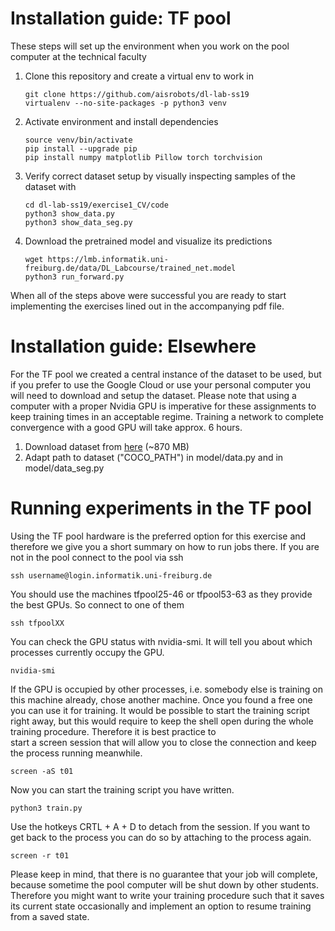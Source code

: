 # Installation guide: TF pool

These steps will set up the environment when you work on the pool computer at the technical faculty

1. Clone this repository and create a virtual env to work in
    ```Shell
    git clone https://github.com/aisrobots/dl-lab-ss19
    virtualenv --no-site-packages -p python3 venv
    ```
2. Activate environment and install dependencies

    ```Shell
    source venv/bin/activate
    pip install --upgrade pip
    pip install numpy matplotlib Pillow torch torchvision
    ```
    
3. Verify correct dataset setup by visually inspecting samples of the dataset with

    ```Shell
    cd dl-lab-ss19/exercise1_CV/code
    python3 show_data.py
    python3 show_data_seg.py
    ```
    
5. Download the pretrained model and visualize its predictions

    ```Shell
    wget https://lmb.informatik.uni-freiburg.de/data/DL_Labcourse/trained_net.model
    python3 run_forward.py
    ```

When all of the steps above were successful you are ready to start implementing the exercises lined out in the accompanying pdf file.
    
# Installation guide: Elsewhere

For the TF pool we created a central instance of the dataset to be used, 
but if you prefer to use the Google Cloud or use your personal computer you will need to download and setup the dataset.
Please note that using a computer with a proper Nvidia GPU is imperative for these assignments to keep training times in an acceptable regime. 
Training a network to complete convergence with a good GPU will take approx. 6 hours.

1. Download dataset from [here](https://lmb.informatik.uni-freiburg.de/data/DL_Labcourse/coco_subset.zip)  (~870 MB)
2. Adapt path to dataset ("COCO_PATH") in model/data.py and in model/data_seg.py


# Running experiments in the TF pool
Using the TF pool hardware is the preferred option for this exercise and therefore we give you a short summary on how to run jobs there.
If you are not in the pool connect to the pool via ssh

    ssh username@login.informatik.uni-freiburg.de

You should use the machines tfpool25-46 or tfpool53-63 as they provide the best GPUs. So connect to one of them 
    
    ssh tfpoolXX
    
You can check the GPU status with nvidia-smi. It will tell you about which processes currently occupy the GPU.

    nvidia-smi
    
If the GPU is occupied by other processes, i.e. somebody else is training on this machine already, chose another machine.
Once you found a free one you can use it for training. It would be possible to start the training script right away, 
but this would require to keep the shell open during the whole training procedure. Therefore it is best practice to    
start a screen session that will allow you to close the connection and keep the process running meanwhile.

    screen -aS t01
    
Now you can start the training script you have written.

    python3 train.py
    
Use the hotkeys CRTL + A + D to detach from the session.
If you want to get back to the process you can do so by attaching to the process again.

    screen -r t01 
    
Please keep in mind, that there is no guarantee that your job will complete, because sometime the pool computer will be shut down by other students.
Therefore you might want to write your training procedure such that it saves its current state occasionally and implement an option to resume training from a saved state.
